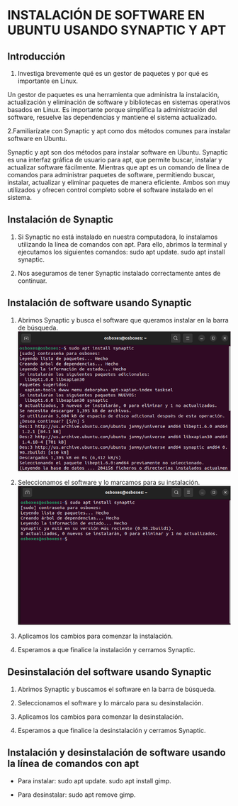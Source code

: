 # INSTALACIÓN DE SOFTWARE EN UBUNTU USANDO SYNAPTIC Y APT

## Introducción

1. Investiga brevemente qué es un gestor de paquetes y por qué es importante en Linux.

Un gestor de paquetes es una herramienta que administra la instalación, actualización y eliminación de software y bibliotecas en sistemas operativos basados en Linux. Es importante porque simplifica la administración del software, resuelve las dependencias y mantiene el sistema actualizado.


2.Familiarízate con Synaptic y apt como dos métodos comunes para instalar software en Ubuntu.

Synaptic y apt son dos métodos para instalar software en Ubuntu. Synaptic es una interfaz gráfica de usuario para apt, que permite buscar, instalar y actualizar software fácilmente. Mientras que apt es un comando de línea de comandos para administrar paquetes de software, permitiendo buscar, instalar, actualizar y eliminar paquetes de manera eficiente. Ambos son muy utilizados y ofrecen control completo sobre el software instalado en el sistema.


## Instalación de Synaptic

1. Si Synaptic no está instalado en nuestra computadora, lo instalamos utilizando la línea de comandos con apt. Para ello, abrimos la terminal y ejecutamos los siguientes comandos: sudo apt update.  sudo apt install synaptic.


2. Nos aseguramos de tener Synaptic instalado correctamente antes de continuar.


## Instalación de software usando Synaptic

1. Abrimos Synaptic y busca el software que queramos instalar en la barra de búsqueda.
![InstalaciónSoftware1](https://github.com/neusmartinez/Instalacion-Software/blob/main/INSTALACIO%CC%81N%20SOFTWARE%201.png)


2. Seleccionamos el software y lo  marcamos para su instalación.
![InstalaciónSoftware2](https://github.com/neusmartinez/Instalacion-Software/blob/main/INSTALACIO%CC%81N%20SOFTWARE%202.png)


3. Aplicamos los cambios para comenzar la instalación.


4. Esperamos a que finalice la instalación y cerramos Synaptic.


## Desinstalación del software usando Synaptic

1. Abrimos Synaptic y buscamos el software en la barra de búsqueda.


2. Seleccionamos el software y lo márcalo para su desinstalación.


3. Aplicamos los cambios para comenzar la desinstalación.


4. Esperamos a que finalice la desinstalación y cerramos Synaptic.


## Instalación y desinstalación de software usando la línea de comandos con apt

* Para instalar: sudo apt update.   sudo apt install gimp.

* Para desinstalar: sudo apt remove gimp.
